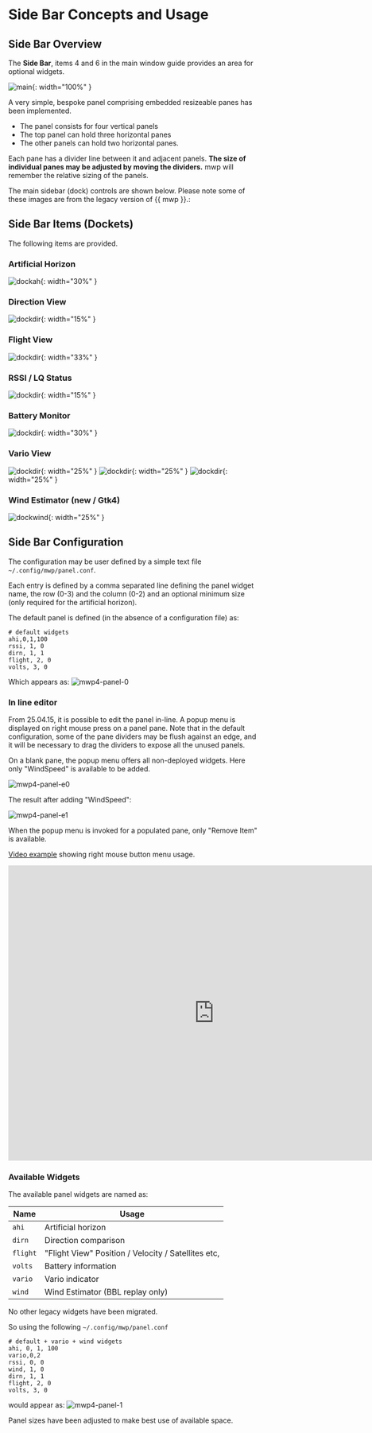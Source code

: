 # Side Bar Concepts and Usage

## Side Bar Overview

The **Side Bar**, items 4 and 6 in the main window guide provides an area for optional widgets.

![main](images/main-window.png){: width="100%" }

A very simple, bespoke panel comprising embedded resizeable panes has been implemented.

* The panel consists for four vertical panels
* The top panel can hold three horizontal panes
* The other panels can hold two horizontal panes.

Each pane has a divider line between it and adjacent panels. **The size of individual panes may be adjusted by moving the dividers.** mwp will remember the relative sizing of the panels.

The main sidebar (dock) controls are shown below. Please note some of these images are from the legacy version of {{ mwp }}.:

## Side Bar Items (Dockets)

The following items are provided.

### Artificial Horizon

![dockah](images/dock_ah.png){: width="30%" }

### Direction View

![dockdir](images/dock_dirn.png){: width="15%" }

### Flight View

![dockdir](images/dock_fv.png){: width="33%" }

### RSSI / LQ Status

![dockdir](images/dock_radio.png){: width="15%" }

### Battery Monitor

![dockdir](images/dock_batt.png){: width="30%" }

### Vario View

![dockdir](images/dock_vario.png){: width="25%" }
![dockdir](images/dock_vario_l.png){: width="25%" }
![dockdir](images/dock_vario_d.png){: width="25%" }

### Wind Estimator (new / Gtk4)

![dockwind](images/panel-vas.png){: width="25%" }

## Side Bar Configuration

The configuration may be user defined by a simple text file `~/.config/mwp/panel.conf`.

Each entry is defined by a comma separated line defining the panel widget name, the row (0-3) and the column (0-2) and an optional minimum size (only required for the artificial horizon).

The default panel is defined (in the absence of a configuration file) as:

```
# default widgets
ahi,0,1,100
rssi, 1, 0
dirn, 1, 1
flight, 2, 0
volts, 3, 0
```

Which appears as:
![mwp4-panel-0](images/mwp4-panel-0.png)

### In line editor

From 25.04.15, it is possible to edit the panel in-line. A popup menu is displayed on right mouse press on a panel pane. Note that in the default configuration, some of the pane dividers may be flush against an edge, and it will be necessary to drag the dividers to expose all the unused panels.

On a blank pane, the popup menu offers all non-deployed widgets. Here only "WindSpeed" is available to be added.

![mwp4-panel-e0](images/panel-edit-0.png)

The result after adding "WindSpeed":

![mwp4-panel-e1](images/panel-edit-1.png)

When the popup menu is invoked for a populated pane, only "Remove Item" is available.

[Video example](https://youtu.be/U7EpvuZLQ74) showing right mouse button menu usage.

<iframe width="827" height="594"
src="https://www.youtube.com/embed/U7EpvuZLQ74" title="mwp panel"
frameborder="0" allow="accelerometer; autoplay; clipboard-write;
encrypted-media; gyroscope; picture-in-picture; web-share"
referrerpolicy="strict-origin-when-cross-origin"
allowfullscreen></iframe>

### Available Widgets

The available panel widgets are named as:

| Name | Usage |
| ---- | ---- |
| `ahi` | Artificial horizon |
| `dirn` | Direction comparison |
| `flight` | "Flight View" Position / Velocity / Satellites etc, |
| `volts` | Battery information |
| `vario` | Vario indicator |
|  `wind` | Wind Estimator (BBL replay only) |

No other legacy widgets have been migrated.

So using the following `~/.config/mwp/panel.conf`

```
# default + vario + wind widgets
ahi, 0, 1, 100
vario,0,2
rssi, 0, 0
wind, 1, 0
dirn, 1, 1
flight, 2, 0
volts, 3, 0
```

would appear as:
![mwp4-panel-1](images/mwp4-panel-1.png)

Panel sizes have been adjusted to make best use of available space.
